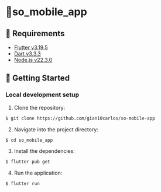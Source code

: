 # 📱so_mobile_app

## 👀 Requirements

- [Flutter v3.19.5](https://flutter.dev/docs)
- [Dart v3.3.3](https://dart.dev/guides)
- [Node.js v22.3.0](https://nodejs.org/en/blog/release/v22.3.0)

## 🚀 Getting Started

### Local development setup

1. Clone the repository:

```bash
$ git clone https://github.com/gian10carlos/so-mobile-app
```

2. Navigate into the project directory:

```bash
$ cd so_mobile_app
```

3. Install the dependencies:

```bash
$ flutter pub get
```

4. Run the application:

```bash
$ flutter run
```
